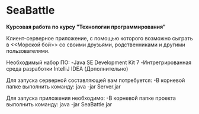 # SeaBattle
**Курсовая работа по курсу "Технологии программирования"**

Клиент-серверное приложение, с помощью 
которого возможно сыграть в <<Морской бой>> со своими друзьями, родственниками и другими пользователями.

Необходимый набор ПО:
-Java SE Development Kit 7
-Интрегрированная среда разработки IntelliJ IDEA (Дополнительно)

Для запуска серверной составляющей вам потребуется:
-В корневой папке выполнить команду: java -jar Server.jar

Для запуска приложения необходимо:
-В корневой папке проекта выполнить команду: java -jar SeaBattle.jar
